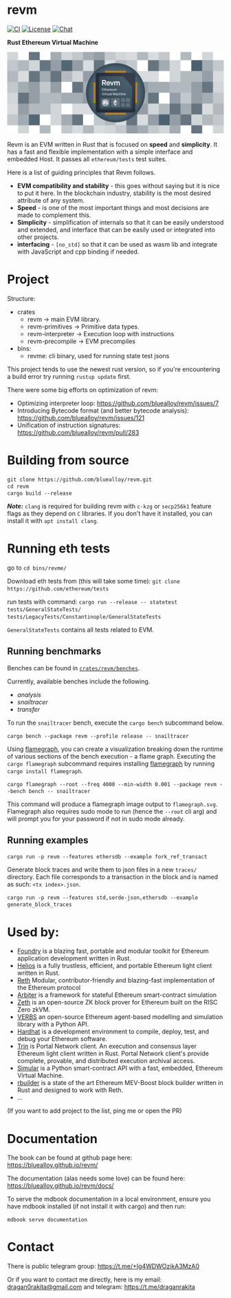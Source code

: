 # revm

[![CI](https://github.com/bluealloy/revm/actions/workflows/ci.yml/badge.svg)][gh-ci]
[![License](https://img.shields.io/badge/License-MIT-orange.svg)][mit-license]
[![Chat][tg-badge]][tg-url]

[mit-license]: https://opensource.org/license/mit/
[gh-ci]: https://github.com/bluealloy/revm/actions/workflows/ci.yml
[tg-url]: https://t.me/+Ig4WDWOzikA3MzA0
[tg-badge]: https://img.shields.io/badge/chat-telegram-blue

**Rust Ethereum Virtual Machine**

![](./assets/logo/revm-banner.png)

Revm is an EVM written in Rust that is focused on **speed** and **simplicity**.
It has a fast and flexible implementation with a simple interface and embedded Host.
It passes all `ethereum/tests` test suites.

Here is a list of guiding principles that Revm follows.

* **EVM compatibility and stability** - this goes without saying but it is nice to put it here. In the blockchain industry, stability is the most desired attribute of any system.
* **Speed** - is one of the most important things and most decisions are made to complement this.
* **Simplicity** - simplification of internals so that it can be easily understood and extended, and interface that can be easily used or integrated into other projects.
* **interfacing** - `[no_std]` so that it can be used as wasm lib and integrate with JavaScript and cpp binding if needed.

# Project

Structure:

* crates
  * revm -> main EVM library.
  * revm-primitives -> Primitive data types.
  * revm-interpreter -> Execution loop with instructions
  * revm-precompile -> EVM precompiles
* bins:
  * revme: cli binary, used for running state test jsons

This project tends to use the newest rust version, so if you're encountering a build error try running `rustup update` first.

There were some big efforts on optimization of revm:

* Optimizing interpreter loop: https://github.com/bluealloy/revm/issues/7
* Introducing Bytecode format (and better bytecode analysis): https://github.com/bluealloy/revm/issues/121
* Unification of instruction signatures: https://github.com/bluealloy/revm/pull/283

# Building from source

```shell
git clone https://github.com/bluealloy/revm.git
cd revm
cargo build --release
```

**_Note:_** `clang` is required for building revm with `c-kzg` or `secp256k1` feature flags as they depend on `C` libraries. If you don't have it installed, you can install it with `apt install clang`.

# Running eth tests

go to `cd bins/revme/`

Download eth tests from (this will take some time): `git clone https://github.com/ethereum/tests`

run tests with command: `cargo run --release -- statetest tests/GeneralStateTests/ tests/LegacyTests/Constantinople/GeneralStateTests`

`GeneralStateTests` contains all tests related to EVM.

## Running benchmarks

Benches can be found in [`crates/revm/benches`](./crates/revm/benches).

Currently, available benches include the following.
- *analysis*
- *snailtracer*
- *transfer*

To run the `snailtracer` bench, execute the `cargo bench` subcommand below.

```shell
cargo bench --package revm --profile release -- snailtracer
```

Using [flamegraph][flamegraph], you can create a visualization breaking down the runtime of various
sections of the bench execution - a flame graph. Executing the `cargo flamegraph` subcommand requires
installing [flamegraph][flamegraph] by running `cargo install flamegraph`.

```shell
cargo flamegraph --root --freq 4000 --min-width 0.001 --package revm --bench bench -- snailtracer
```

This command will produce a flamegraph image output to `flamegraph.svg`.
Flamegraph also requires sudo mode to run (hence the `--root` cli arg) and will prompt you for your password if not in sudo mode already.

[flamegraph]: https://docs.rs/crate/flamegraph/0.1.6

## Running examples

```shell
cargo run -p revm --features ethersdb --example fork_ref_transact
```

Generate block traces and write them to json files in a new `traces/` directory.
Each file corresponds to a transaction in the block and is named as such: `<tx index>.json`.

```shell
cargo run -p revm --features std,serde-json,ethersdb --example generate_block_traces
```

# Used by:

* [Foundry](https://github.com/foundry-rs/foundry) is a blazing fast, portable and modular toolkit for Ethereum application development written in Rust.
* [Helios](https://github.com/a16z/helios) is a fully trustless, efficient, and portable Ethereum light client written in Rust.
* [Reth](https://github.com/paradigmxyz/reth) Modular, contributor-friendly and blazing-fast implementation of the Ethereum protocol
* [Arbiter](https://github.com/primitivefinance/arbiter) is a framework for stateful Ethereum smart-contract simulation
* [Zeth](https://github.com/risc0/zeth) is an open-source ZK block prover for Ethereum built on the RISC Zero zkVM.
* [VERBS](https://github.com/simtopia/verbs) an open-source Ethereum agent-based modelling and simulation library with a Python API.
* [Hardhat](https://github.com/NomicFoundation/hardhat) is a development environment to compile, deploy, test, and debug your Ethereum software.
* [Trin](https://github.com/ethereum/trin) is Portal Network client. An execution and consensus layer Ethereum light client written in Rust. Portal Network client's provide complete, provable, and distributed execution archival access.
* [Simular](https://github.com/simular-fi/simular/) is a Python smart-contract API with a fast, embedded, Ethereum Virtual Machine.
* [rbuilder](https://github.com/flashbots/rbuilder) is a state of the art Ethereum MEV-Boost block builder written in Rust and designed to work with Reth.
* ...

(If you want to add project to the list, ping me or open the PR)

# Documentation

The book can be found at github page here: https://bluealloy.github.io/revm/

The documentation (alas needs some love) can be found here: https://bluealloy.github.io/revm/docs/

To serve the mdbook documentation in a local environment, ensure you have mdbook installed (if not install it with cargo) and then run:

```shell
mdbook serve documentation
```

# Contact

There is public telegram group: https://t.me/+Ig4WDWOzikA3MzA0

Or if you want to contact me directly, here is my email: dragan0rakita@gmail.com and telegram: https://t.me/draganrakita
